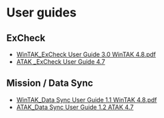 # User guides
## ExCheck
- [WinTAK_ExCheck User Guide 3.0 WinTAK 4.8.pdf](https://github.com/FreeTAKTeam/FreeTAKServer-User-Docs/files/11017759/WinTAK_ExCheck.User.Guide.3.0.WinTAK.4.8.pdf)
- [ATAK _ExCheck User Guide 4.7](https://github.com/FreeTAKTeam/FreeTAKServer-User-Docs/blob/main/docs/docs/tools/Manuals/ATAK_ExCheck_User_Guide_1.1_ATAK_4.8.pdf)
## Mission / Data Sync
- [WinTAK_Data Sync User Guide 1.1 WinTAK 4.8.pdf](https://github.com/FreeTAKTeam/FreeTAKServer-User-Docs/files/11017760/WinTAK_Data.Sync.User.Guide.1.1.WinTAK.4.8.pdf)
- [ATAK_Data Sync User Guide 1.2 ATAK 4.7](https://github.com/FreeTAKTeam/FreeTAKServer-User-Docs/blob/main/docs/docs/tools/Manuals/ATAK_Data_Sync_User_Guide_Version_1.3_ATAK_4.8.pdf)
